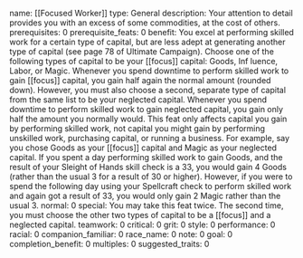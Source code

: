 name: [[Focused Worker]]
type: General
description: Your attention to detail provides you with an excess of some commodities, at the cost of others.
prerequisites: 0
prerequisite_feats: 0
benefit: You excel at performing skilled work for a certain type of capital, but are less adept at generating another type of capital (see page 78 of Ultimate Campaign). Choose one of the following types of capital to be your [[focus]] capital: Goods, Inf luence, Labor, or Magic. Whenever you spend downtime to perform skilled work to gain [[focus]] capital, you gain half again the normal amount (rounded down). However, you must also choose a second, separate type of capital from the same list to be your neglected capital. Whenever you spend downtime to perform skilled work to gain neglected capital, you gain only half the amount you normally would. This feat only affects capital you gain by performing skilled work, not capital you might gain by performing unskilled work, purchasing capital, or running a business. For example, say you chose Goods as your [[focus]] capital and Magic as your neglected capital. If you spent a day performing skilled work to gain Goods, and the result of your Sleight of Hands skill check is a 33, you would gain 4 Goods (rather than the usual 3 for a result of 30 or higher). However, if you were to spend the following day using your Spellcraft check to perform skilled work and again got a result of 33, you would only gain 2 Magic rather than the usual 3.
normal: 0
special: You may take this feat twice. The second time, you must choose the other two types of capital to be a [[focus]] and a neglected capital.
teamwork: 0
critical: 0
grit: 0
style: 0
performance: 0
racial: 0
companion_familiar: 0
race_name: 0
note: 0
goal: 0
completion_benefit: 0
multiples: 0
suggested_traits: 0
